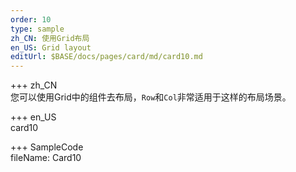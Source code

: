 ```yaml
---   
order: 10 
type: sample  
zh_CN: 使用Grid布局
en_US: Grid layout
editUrl: $BASE/docs/pages/card/md/card10.md
---      
```


+++ zh_CN   
您可以使用Grid中的组件去布局，<Code>Row</Code>和<Code>Col</Code>非常适用于这样的布局场景。

+++ en_US   
card10

+++ SampleCode  
fileName: Card10
